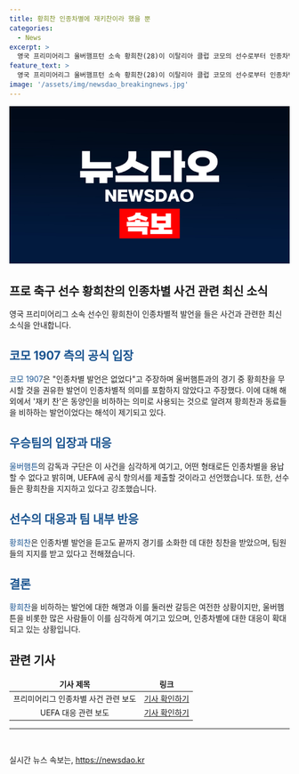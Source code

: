 ```yaml
---
title: 황희찬 인종차별에 재키찬이라 했을 뿐
categories:
  - News
excerpt: >
  영국 프리미어리그 울버햄프턴 소속 황희찬(28)이 이탈리아 클럽 코모의 선수로부터 인종차별적 발언을 들었다. 코모는 해당 발언을 부인하며 울버햄프턴의 과장된 반응과 연관이 있다고 주장했지만, 재키 찬은 동양인을 비하하는 용어로 알려져 있다. 이에 울버햄프턴은 유럽축구연맹(UEFA)에 항의서를 제출할 예정이며, 황희찬은 동료들의 지지를 받고 있다. (150자)
feature_text: >
  영국 프리미어리그 울버햄프턴 소속 황희찬(28)이 이탈리아 클럽 코모의 선수로부터 인종차별적 발언을 들었다. 코모는 해당 발언을 부인하며 울버햄프턴의 과장된 반응과 연관이 있다고 주장했지만, 재키 찬은 동양인을 비하하는 용어로 알려져 있다. 이에 울버햄프턴은 유럽축구연맹(UEFA)에 항의서를 제출할 예정이며, 황희찬은 동료들의 지지를 받고 있다. (150자)
image: '/assets/img/newsdao_breakingnews.jpg'
---
```


<p><img src="/assets/img/newsdao_breakingnews.jpg" alt="flaretime 속보" /></p>

<h2 data-ke-size="size26">프로 축구 선수 황희찬의 인종차별 사건 관련 최신 소식</h2>

<p data-ke-size="size16">영국 프리미어리그 소속 선수인 황희찬이 인종차별적 발언을 들은 사건과 관련한 최신 소식을 안내합니다.</p>

<h2><span style="color: #1a5490;">코모 1907 측의 공식 입장</span></h2>

<p><span style="color: #1a5490;">코모 1907</span>은 "인종차별 발언은 없었다"고 주장하며 울버햄튼과의 경기 중 황희찬을 무시할 것을 권유한 발언이 인종차별적 의미를 포함하지 않았다고 주장했다. 이에 대해 해외에서 '재키 찬'은 동양인을 비하하는 의미로 사용되는 것으로 알려져 황희찬과 동료들을 비하하는 발언이었다는 해석이 제기되고 있다.</p>

<h2><span style="color: #1a5490;">우승팀의 입장과 대응</span></h2>

<p><span style="color: #1a5490;">울버햄튼</span>의 감독과 구단은 이 사건을 심각하게 여기고, 어떤 형태로든 인종차별을 용납할 수 없다고 밝히며, UEFA에 공식 항의서를 제출할 것이라고 선언했습니다. 또한, 선수들은 황희찬을 지지하고 있다고 강조했습니다.</p>

<h2><span style="color: #1a5490;">선수의 대응과 팀 내부 반응</span></h2>

<p><span style="color: #1a5490;">황희찬</span>은 인종차별 발언을 듣고도 끝까지 경기를 소화한 데 대한 칭찬을 받았으며, 팀원들의 지지를 받고 있다고 전해졌습니다.</p>

<h2><span style="color: #1a5490;">결론</span></h2>

<p><span style="color: #1a5490;">황희찬</span>을 비하하는 발언에 대한 해명과 이를 둘러싼 갈등은 여전한 상황이지만, 울버햄튼을 비롯한 많은 사람들이 이를 심각하게 여기고 있으며, 인종차별에 대한 대응이 확대되고 있는 상황입니다.</p>

<h2 data-ke-size="size26">관련 기사</h2>

<table>
    <thead>
        <tr>
            <td style="text-align: center; height: 17px;"><b>기사 제목</b></td>
            <td style="text-align: center; height: 17px;"><b>링크</b></td>
        </tr>
    </thead>
    <tbody>
        <tr>
            <td style="text-align: center; height: 17px;">프리미어리그 인종차별 사건 관련 보도</td>
            <td style="text-align: center; height: 17px;"><a href="링크">기사 확인하기</a></td>
        </tr>
        <tr>
            <td style="text-align: center; height: 17px;">UEFA 대응 관련 보도</td>
            <td style="text-align: center; height: 17px;"><a href="링크">기사 확인하기</a></td>
        </tr>
    </tbody>
</table>

<hr>

<p data-ke-size="size16">&nbsp;</p>
실시간 뉴스 속보는, <a href="https://newsdao.kr" rel="dofollow">https://newsdao.kr</a>


